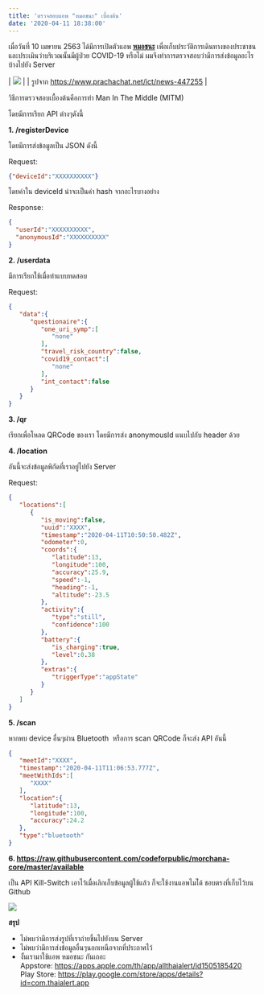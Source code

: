 ```yaml
---
title: 'ตรวจสอบแอพ "หมอชนะ" เบื้องต้น'
date: '2020-04-11 18:38:00'
---
```


เมื่อวันที่ 10 เมษายน 2563 ได้มีการเปิดตัวแอพ **[หมอชนะ](https://www.blognone.com/node/115736)** เพื่อเก็บประวัติการเดินทางของประชาชน และประเมินว่าบริเวณนั้นมีผู้ป่วย COVID-19 หรือไม่ ผมจึงทำการตรวจสอบว่ามีการส่งข้อมูลอะไรบ้างไปยัง Server  
  


| [![](https://1.bp.blogspot.com/-PF6LBTlfNlk/XpG0kZx-TaI/AAAAAAACATU/Nl4h1sMW4O0Z22Mvh9vsWSQA9pxxXoCRACNcBGAsYHQ/s640/0568.jpg)](https://1.bp.blogspot.com/-PF6LBTlfNlk/XpG0kZx-TaI/AAAAAAACATU/Nl4h1sMW4O0Z22Mvh9vsWSQA9pxxXoCRACNcBGAsYHQ/s1600/0568.jpg) |
| รูปจาก <https://www.prachachat.net/ict/news-447255> |

  
  
วิธีการตรวจสอบเบื้องต้นคือการทำ Man In The Middle (MITM)  
  
โดยมีการเรียก API ต่างๆดังนี้  
  
**1. /registerDevice**  
  
โดยมีการส่งข้อมูลเป็น JSON ดังนี้  
  
Request:  
  

```json
{"deviceId":"XXXXXXXXXX"}
```
  
โดยค่าใน deviceId น่าจะเป็นค่า hash จากอะไรบางอย่าง  
  
Response:  
  

```json
{
  "userId":"XXXXXXXXXX",
  "anonymousId":"XXXXXXXXXX"
}  
```
  
**2. /userdata**  
  
มีการเรียกใช้เมื่อทำแบบทดสอบ  
  
Request:  
  

```json
{
   "data":{
      "questionaire":{
         "one_uri_symp":[
            "none"
         ],
         "travel_risk_country":false,
         "covid19_contact":[
            "none"
         ],
         "int_contact":false
      }
   }
} 
```
  
**3. /qr**  
  
เรียกเพื่อโหลด QRCode ของเรา โดยมีการส่ง anonymousId แนบไปกับ header ด้วย  
  
  
**4. /location**  
  
อันนี้จะส่งข้อมูลพิกัดที่เราอยู่ไปยัง Server  
  
Request:  
  

```json
{
   "locations":[
      {
         "is_moving":false,
         "uuid":"XXXX",
         "timestamp":"2020-04-11T10:50:50.482Z",
         "odometer":0,
         "coords":{
            "latitude":13,
            "longitude":100,
            "accuracy":25.9,
            "speed":-1,
            "heading":-1,
            "altitude":-23.5
         },
         "activity":{
            "type":"still",
            "confidence":100
         },
         "battery":{
            "is_charging":true,
            "level":0.38
         },
         "extras":{
            "triggerType":"appState"
         }
      }
   ]
}  
```
  
  
**5. /scan**  
  
หากพบ device อื่นๆผ่าน Bluetooth  หรือการ scan QRCode ก็จะส่ง API อันนี้  
  

```json
{
   "meetId":"XXXX",
   "timestamp":"2020-04-11T11:06:53.777Z",
   "meetWithIds":[
      "XXXX"
   ],
   "location":{
      "latitude":13,
      "longitude":100,
      "accuracy":24.2
   },
   "type":"bluetooth"
} 
```
  
**6. https://raw.githubusercontent.com/codeforpublic/morchana-core/master/available**  
  
เป็น API Kill-Switch เอาไว้เมื่อเลิกเก็บข้อมูลผู้ใช้แล้ว ก็จะใช้งานแอพไมไ่ด้ ชอบตรงที่เก็บไว้บน Github  
  
[![](https://1.bp.blogspot.com/--5pvypeMgXQ/XpGt_uV1rJI/AAAAAAACASU/1JASpLED7KYE1Xs4LReziGfg8MHOlfeuACNcBGAsYHQ/s640/Screenshot_2020-04-11-14-57-40-973_com.thaialert.app.jpg)](https://1.bp.blogspot.com/--5pvypeMgXQ/XpGt_uV1rJI/AAAAAAACASU/1JASpLED7KYE1Xs4LReziGfg8MHOlfeuACNcBGAsYHQ/s1600/Screenshot_2020-04-11-14-57-40-973_com.thaialert.app.jpg)  
  
**สรุป**  
- ไม่พบว่ามีการส่งรูปที่เราถ่ายขึ้นไปยังบน Server  
- ไม่พบว่ามีการส่งข้อมูลอื่นๆนอกเหนือจากที่ประกาศไว้  
- งั้นเรามาใช้แอพ หมอชนะ กันเถอะ  
Appstore: <https://apps.apple.com/th/app/allthaialert/id1505185420>  
Play Store: <https://play.google.com/store/apps/details?id=com.thaialert.app>  
  
  
  
